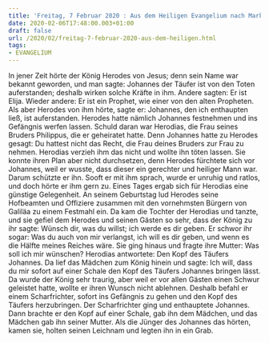 ```yaml
---
title: 'Freitag, 7 Februar 2020 : Aus dem Heiligen Evangelium nach Markus - Mk 6,14-29.'
date: 2020-02-06T17:48:00.003+01:00
draft: false
url: /2020/02/freitag-7-februar-2020-aus-dem-heiligen.html
tags: 
- EVANGELIUM
---
```


In jener Zeit hörte der König Herodes von Jesus; denn sein Name war bekannt geworden, und man sagte: Johannes der Täufer ist von den Toten auferstanden; deshalb wirken solche Kräfte in ihm. Andere sagten: Er ist Elija. Wieder andere: Er ist ein Prophet, wie einer von den alten Propheten. Als aber Herodes von ihm hörte, sagte er: Johannes, den ich enthaupten ließ, ist auferstanden. Herodes hatte nämlich Johannes festnehmen und ins Gefängnis werfen lassen. Schuld daran war Herodias, die Frau seines Bruders Philippus, die er geheiratet hatte. Denn Johannes hatte zu Herodes gesagt: Du hattest nicht das Recht, die Frau deines Bruders zur Frau zu nehmen. Herodias verzieh ihm das nicht und wollte ihn töten lassen. Sie konnte ihren Plan aber nicht durchsetzen, denn Herodes fürchtete sich vor Johannes, weil er wusste, dass dieser ein gerechter und heiliger Mann war. Darum schützte er ihn. Sooft er mit ihm sprach, wurde er unruhig und ratlos, und doch hörte er ihm gern zu. Eines Tages ergab sich für Herodias eine günstige Gelegenheit. An seinem Geburtstag lud Herodes seine Hofbeamten und Offiziere zusammen mit den vornehmsten Bürgern von Galiläa zu einem Festmahl ein. Da kam die Tochter der Herodias und tanzte, und sie gefiel dem Herodes und seinen Gästen so sehr, dass der König zu ihr sagte: Wünsch dir, was du willst; ich werde es dir geben. Er schwor ihr sogar: Was du auch von mir verlangst, ich will es dir geben, und wenn es die Hälfte meines Reiches wäre. Sie ging hinaus und fragte ihre Mutter: Was soll ich mir wünschen? Herodias antwortete: Den Kopf des Täufers Johannes. Da lief das Mädchen zum König hinein und sagte: Ich will, dass du mir sofort auf einer Schale den Kopf des Täufers Johannes bringen lässt. Da wurde der König sehr traurig, aber weil er vor allen Gästen einen Schwur geleistet hatte, wollte er ihren Wunsch nicht ablehnen. Deshalb befahl er einem Scharfrichter, sofort ins Gefängnis zu gehen und den Kopf des Täufers herzubringen. Der Scharfrichter ging und enthauptete Johannes. Dann brachte er den Kopf auf einer Schale, gab ihn dem Mädchen, und das Mädchen gab ihn seiner Mutter. Als die Jünger des Johannes das hörten, kamen sie, holten seinen Leichnam und legten ihn in ein Grab.